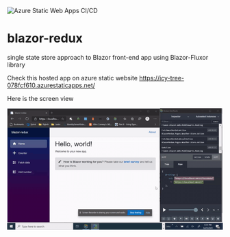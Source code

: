 ![Azure Static Web Apps CI/CD](https://github.com/rajeshmuraleedharan/blazor-redux/workflows/Azure%20Static%20Web%20Apps%20CI/CD/badge.svg)

# blazor-redux
single state store approach to Blazor front-end app using Blazor-Fluxor library

Check this hosted app on azure static website  https://icy-tree-078fcf610.azurestaticapps.net/

Here is the screen view

![Alt Text](https://github.com/rajeshmuraleedharan/blazor-redux/blob/master/docs/gif/screen-recorder.gif)
